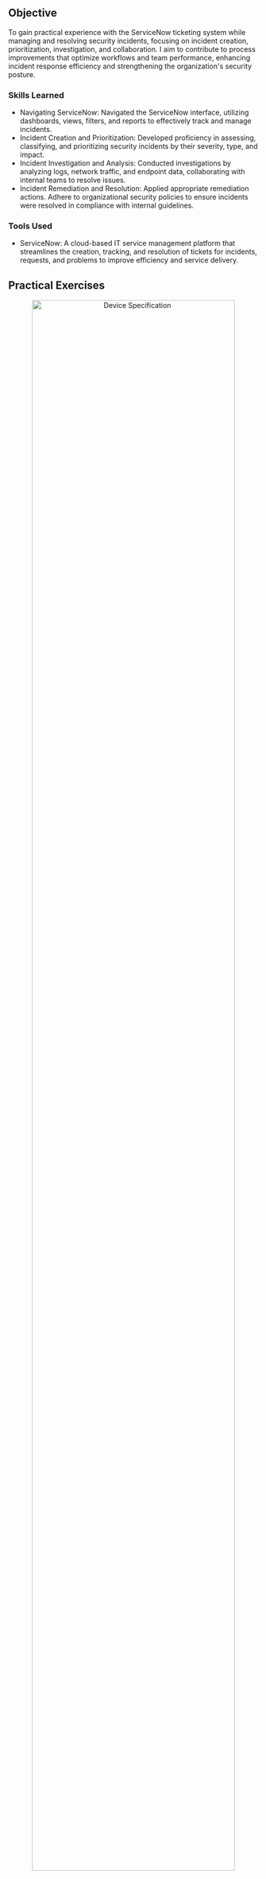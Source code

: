 ## Objective
To gain practical experience with the ServiceNow ticketing system while managing and resolving security incidents, focusing on incident creation, prioritization, investigation, and collaboration. I aim to contribute to process improvements that optimize workflows and team performance, enhancing incident response efficiency and strengthening the organization's security posture.

### Skills Learned
- Navigating ServiceNow: Navigated the ServiceNow interface, utilizing dashboards, views, filters, and reports to effectively track and manage incidents.
- Incident Creation and Prioritization: Developed proficiency in assessing, classifying, and prioritizing security incidents by their severity, type, and impact.
- Incident Investigation and Analysis: Conducted investigations by analyzing logs, network traffic, and endpoint data, collaborating with internal teams to resolve issues.
- Incident Remediation and Resolution: Applied appropriate remediation actions. Adhere to organizational security policies to ensure incidents were resolved in compliance with internal guidelines.

### Tools Used
- ServiceNow: A cloud-based IT service management platform that streamlines the creation, tracking, and resolution of tickets for incidents, requests, and problems to improve efficiency and service delivery.

## Practical Exercises

<p align="center">
<img src="https://imgur.com/gOFatHK.png" height="90%" width="90%" alt="Device Specification"/>
<br/>
<b>Security Analyst Login.</b>
<br/>

<p align="center">
<img src="https://imgur.com/NS3ixBm.png" height="90%" width="90%" alt="Device Specification"/>
<br/>
<img src="https://imgur.com/hbIRojw.png" height="90%" width="90%" alt="Device Specification"/>
<br/>
<img src="https://imgur.com/7PeoRX5.png" height="90%" width="90%" alt="Device Specification"/>
<br/>
<b>On the Dashboard, Check for open tickets.</b>
<br/>

<p align="center">
<img src="https://imgur.com/tgn6w5S.png" height="90%" width="90%" alt="Device Specification"/>
<br/>
<b>When investigating alerts, it's best to sort them by severity. Start with critical alerts first. If there are no critical alerts, check for high alerts next.</b>
<br/>

<p align="center">
<img src="https://imgur.com/eb1SXXf.png" height="90%" width="90%" alt="Device Specification"/>
<br/>
<img src="https://imgur.com/lsuh5n5.png" height="90%" width="90%" alt="Device Specification"/>
<br/>
<b>We will assess one high alert. Review the details. Reach out to the employee to gather as much information as possible. Begin examining the logs concurrently to uncover any relevant details. If necessary, isolate the laptop from the network. Check the system detection on the EDR (Endpoint Detection and Response) solution. Start remediating the threat. Block the suspicious website that the user visited. Verify if any other websites are involved. Review the firewall logs for any suspicious outbound connections from the machine. Check the Windows Event logs to determine if the user's account has been compromised.</b>
<br/>

<p align="center">
<img src="https://imgur.com/" height="90%" width="90%" alt="Device Specification"/>
<br/>
<b>After conducting a thorough investigation of the findings, document the case and close the ticket.</b>
<br/>

<p align="center">
<img src="https://imgur.com/" height="90%" width="90%" alt="Device Specification"/>
<br/>
<b>.</b>
<br/>

<p align="center">
<img src="https://imgur.com/" height="90%" width="90%" alt="Device Specification"/>
<br/>
<b>.</b>
<br/>

<p align="center">
<img src="https://imgur.com/" height="90%" width="90%" alt="Device Specification"/>
<br/>
<b>.</b>
<br/>

<p align="center">
<img src="https://imgur.com/" height="90%" width="90%" alt="Device Specification"/>
<br/>
<b>.</b>
<br/>

<p align="center">
<img src="https://imgur.com/" height="90%" width="90%" alt="Device Specification"/>
<br/>
<b>.</b>
<br/>

<p align="center">
<img src="https://imgur.com/" height="90%" width="90%" alt="Device Specification"/>
<br/>
<b>.</b>
<br/>

<p align="center">
<img src="https://imgur.com/" height="90%" width="90%" alt="Device Specification"/>
<br/>
<b>.</b>
<br/>

## Outcome
- Utilized the ServiceNow ticketing system to manage and resolve security incidents, optimizing workflows and incident response.
- Learned incident creation, prioritization, and remediation, contributing to more efficient operations, improved team collaboration, and enhanced overall security posture.
- Tracked incident progress, generated insightful reports, and applied continuous process improvements, resulting in faster resolution times and a more streamlined incident management process.  
- Made the organization's security setup stronger by making incident management and response more effective.

## Acknowledgements
This project combines ideas and methods from various sources, such as the How to Get Started with Security Incident Response by ServiceNow Community and my IT experience. These resources provided the fundamental information and techniques, which were then modified in light of practical uses.
 - [ServiceNow Community](https://www.youtube.com/@ServiceNowCommunity)

## Disclaimer
The sole goals of the projects and activities here are for education and ethical cybersecurity research. All work was conducted in controlled environments, such as paid cloud spaces, private labs, and online cybersecurity education platforms. Online learning and cloud tasks adhered closely to all usage guidelines. Never use these projects for improper or unlawful purposes. It is always prohibited to break into any computer system or network. Any misuse of the provided information or code is not the responsibility of the author or authors.
